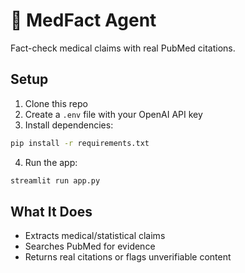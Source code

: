# 🧠 MedFact Agent

Fact-check medical claims with real PubMed citations.

## Setup

1. Clone this repo
2. Create a `.env` file with your OpenAI API key
3. Install dependencies:
```bash
pip install -r requirements.txt
```
4. Run the app:
```bash
streamlit run app.py
```

## What It Does

- Extracts medical/statistical claims
- Searches PubMed for evidence
- Returns real citations or flags unverifiable content